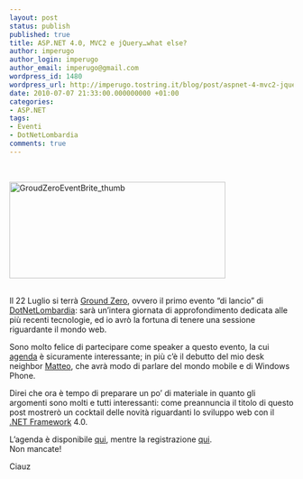 ```yaml
---
layout: post
status: publish
published: true
title: ASP.NET 4.0, MVC2 e jQuery…what else?
author: imperugo
author_login: imperugo
author_email: imperugo@gmail.com
wordpress_id: 1480
wordpress_url: http://imperugo.tostring.it/blog/post/aspnet-4-mvc2-jquery/
date: 2010-07-07 21:33:00.000000000 +01:00
categories:
- ASP.NET
tags:
- Eventi
- DotNetLombardia
comments: true
---
```

<br />  <p><a title="Evento Ground Zero" href="http://groundzero.dotnetlombardia.org/agenda" rel="nofollow" target="_blank"><img style="border-right-width: 0px; margin: 0px 5px 0px 0px; display: inline; border-top-width: 0px; border-bottom-width: 0px; border-left-width: 0px" class="wlDisabledImage" title="GroudZeroEventBrite_thumb" border="0" alt="GroudZeroEventBrite_thumb" src="http://tostring.it/UserFiles/imperugo/GroudZeroEventBrite_thumb_3.png" width="383" height="171" /></a></p>  <br />Il 22 Luglio si terrà <a title="Evento Ground Zero" href="http://groundzero.dotnetlombardia.org" rel="nofollow" target="_blank">Ground Zero</a>, ovvero il primo evento “di lancio” di <a title="DotNetLombardia" href="http://dotnetlombardia.org/" rel="nofollow" target="_blank">DotNetLombardia</a>: sarà un’intera giornata di approfondimento dedicata alle più recenti tecnologie, ed io avrò la fortuna di tenere una sessione riguardante il mondo web.   <br />  <p>Sono molto felice di partecipare come speaker a questo evento, la cui <a title="Ground Zero Agenda" href="http://groundzero.dotnetlombardia.org/agenda" rel="nofollow" target="_blank">agenda</a> è sicuramente interessante; in più c’è il debutto del mio desk neighbor <a title="Matteo Pagani&#39;s Blog" href="http://qmatteoq.tostring.it/" rel="nofollow" target="_blank">Matteo</a>, che avrà modo di parlare del mondo mobile e di Windows Phone.</p>  <p>Direi che ora è tempo di preparare un po’ di materiale in quanto gli argomenti sono molti e tutti interessanti: come preannuncia il titolo di questo post mostrerò un cocktail delle novità riguardanti lo sviluppo web con il <a title=".NET Framework Search" href="http://www.imperugo.tostring.it/tags/archive/.net" target="_blank">.NET Framework</a> 4.0.</p>  <p>L’agenda è disponibile <a title="Ground Zero Agenda" href="http://groundzero.dotnetlombardia.org/agenda" rel="nofollow" target="_blank">qui</a>, mentre la registrazione <a title="Ground Zero Registrazione" href="http://groundzero.dotnetlombardia.org/registrazione" rel="nofollow" target="_blank">qui</a>.     <br />Non mancate!</p>  <p>Ciauz</p>
